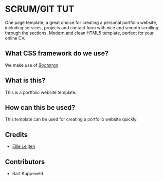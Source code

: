 # SCRUM/GIT TUT

One page template, a great choice for creating a personal portfolio website, including services, projects and contact form with nice and smooth scrolling through the sections. Modern and clean HTML5 template, perfect for your online CV.

## What CSS framework do we use?

We make use of *[Bootstrap](https://getbootstrap.com/)*

## What is this?

This is a portfolio website template.

## How can this be used?

This template can be used for creating a portfolio website quickly.

## Credits

* [Ellie Leijten](https://ellite.dev)

## Contributors

* Bart Kuppeveld
